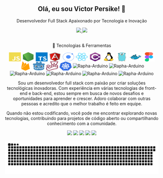 <div align="center">
  <h2>Olá, eu sou Victor Persike! 👋</h2>
  <p>Desenvolvedor Full Stack Apaixonado por Tecnologia e Inovação</p>
</div>
<div align="center">
  <a href="https://github.com/vcpersike">
    <img height="180em" src="https://github-readme-stats.vercel.app/api?username=vcpersike&show_icons=true&theme=slateorange&include_all_commits=true&count_private=true"/>
    <img height="180em" src="https://github-readme-stats.vercel.app/api/top-langs/?username=vcpersike&layout=compact&langs_count=7&theme=slateorange"/>
  </a>
</div>
<div align="center" style="display: inline_block, margin-top: 10px"><br>
  <p>🔧 Tecnologias & Ferramentas</p>
  <img align="center" alt="Rapha-Js" height="30" width="40" src="https://raw.githubusercontent.com/devicons/devicon/master/icons/javascript/javascript-plain.svg">
  <img align="center" alt="Rapha-Node" height="30" width="40" src="https://raw.githubusercontent.com/devicons/devicon/master/icons/nodejs/nodejs-original.svg">
  <img align="center" alt="Rapha-Ts" height="30" width="40" src="https://raw.githubusercontent.com/devicons/devicon/master/icons/typescript/typescript-plain.svg">
  <img align="center" alt="Rapha-Angularjs" height="30" width="40" src="https://raw.githubusercontent.com/devicons/devicon/master/icons/angularjs/angularjs-original.svg">
  <img align="center" alt="Rapha-Ionic" height="30" width="40" src="https://raw.githubusercontent.com/devicons/devicon/master/icons/ionic/ionic-original.svg">
  <img align="center" alt="Rapha-React" height="30" width="40" src="https://raw.githubusercontent.com/devicons/devicon/master/icons/react/react-original.svg">
  <img align="center" alt="Rapha-Csharp" height="30" width="40" src="https://raw.githubusercontent.com/devicons/devicon/master/icons/csharp/csharp-original.svg">
  <img align="center" alt="Rapha-Linux" height="30" width="40" src="https://raw.githubusercontent.com/devicons/devicon/master/icons/linux/linux-original.svg">
  <img align="center" alt="Rapha-Arduino" height="30" width="40" src="https://raw.githubusercontent.com/devicons/devicon/master/icons/go/go-original.svg">
  <img align="center" alt="Rapha-Arduino" height="30" width="40" src="https://raw.githubusercontent.com/devicons/devicon/master/icons/docker/docker-original.svg">
  <img align="center" alt="Rapha-Arduino" height="30" width="40" src="https://raw.githubusercontent.com/devicons/devicon/master/icons/figma/figma-original.svg">
  <img align="center" alt="Rapha-Arduino" height="30" width="40" src="https://raw.githubusercontent.com/devicons/devicon/master/icons/firebase/firebase-plain.svg">
   <img align="center" alt="Rapha-Arduino" height="30" width="40" src="https://raw.githubusercontent.com/devicons/devicon/master/icons/godot/godot-original.svg">
  <img align="center" alt="Rapha-Arduino" height="30" width="40" src="https://raw.githubusercontent.com/devicons/devicon/master/icons/jest/jest-plain.svg">
  <img align="center" alt="Rapha-Arduino" height="30" width="40" src="https://raw.githubusercontent.com/devicons/devicon/master/icons/kubernetes/kubernetes-plain.svg">
  <img align="center" alt="Rapha-Arduino" height="30" width="40" src="https://cdn.jsdelivr.net/gh/devicons/devicon@latest/icons/amazonwebservices/amazonwebservices-plain-wordmark.svg">
  <img align="center" alt="Rapha-Arduino" height="30" width="40" src="https://cdn.jsdelivr.net/gh/devicons/devicon@latest/icons/dotnetcore/dotnetcore-original.svg">
  <img align="center" alt="Rapha-Arduino" height="30" width="40" src="https://cdn.jsdelivr.net/gh/devicons/devicon@latest/icons/flutter/flutter-original.svg">
   <img align="center" alt="Rapha-Arduino" height="30" width="40" src="https://cdn.jsdelivr.net/gh/devicons/devicon@latest/icons/nestjs/nestjs-original.svg">
      <img align="center" alt="Rapha-Arduino" height="30" width="40" src="https://cdn.jsdelivr.net/gh/devicons/devicon@latest/icons/nginx/nginx-original.svg">
       <img align="center" alt="Rapha-Arduino" height="30" width="40" src="https://cdn.jsdelivr.net/gh/devicons/devicon@latest/icons/rabbitmq/rabbitmq-original.svg">
</div>

<div align="center">
  <p>
    Sou um desenvolvedor full stack com paixão por criar soluções tecnológicas inovadoras. Com experiência em várias tecnologias de front-end e back-end, estou sempre em busca de novos desafios e oportunidades para aprender e crescer. Adoro colaborar com outras pessoas e acredito que o melhor trabalho é feito em equipe.
  </p>
  <p>
    Quando não estou codificando, você pode me encontrar explorando novas tecnologias, contribuindo para projetos de código aberto ou compartilhando conhecimento com a comunidade.
  </p>
</div>

<div align="center"> 
  <a href="https://www.youtube.com/channel/UCyViC3FUfN-AwCEwrFLUNqw" target="_blank"><img src="https://img.shields.io/badge/YouTube-FF0000?style=for-the-badge&logo=youtube&logoColor=white" target="_blank"></a>
  <a href="https://www.instagram.com/vcpersike/" target="_blank"><img src="https://img.shields.io/badge/-Instagram-%23E4405F?style=for-the-badge&logo=instagram&logoColor=white" target="_blank"></a>
 <a href="https://discord.gg/qzV7fBpK" target="_blank"><img src="https://img.shields.io/badge/Discord-7289DA?style=for-the-badge&logo=discord&logoColor=white" target="_blank"></a> 
  <a href = "vcpersike@gmail.com"><img src="https://img.shields.io/badge/-Gmail-%23333?style=for-the-badge&logo=gmail&logoColor=white" target="_blank"></a>
  <a href="https://www.linkedin.com/in/victor-persike-78515b71/" target="_blank"><img src="https://img.shields.io/badge/-LinkedIn-%230077B5?style=for-the-badge&logo=linkedin&logoColor=white" target="_blank"></a> 

  ![Snake animation](https://github.com/vcpersike/vcpersike/blob/output/github-contribution-grid-snake.svg)
</div>
